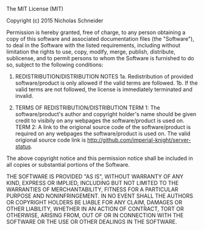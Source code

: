 The MIT License (MIT)

Copyright (c) 2015 Nicholas Schneider

Permission is hereby granted, free of charge, to any person obtaining a copy
of this software and associated documentation files (the "Software"), to deal
in the Software with the listed requirements, including without limitation the rights
to use, copy, modify, merge, publish, distribute, sublicense, and to permit persons to whom the Software is
furnished to do so, subject to the following conditions:

1. REDISTRIBUTION/DISTRIBUTION NOTES
	1a. Redistribution of provided software/product is only allowed if the valid terms are followed.
	1b. If the valid terms are not followed, the license is immediately terminated and invalid.

2. TERMS OF REDISTRIBUTION/DISTRIBUTION
	TERM 1: The software/product's author and copyright holder's name should be given credit to visibily on any
			webpages the software/product is used on.
	TERM 2: A link to the origional source code of the software/product is required on any webpages the
			software/product is used on. The valid origional source code link is http://github.com/imperial-knight/server-status.

The above copyright notice and this permission notice shall be included in all
copies or substantial portions of the Software.

THE SOFTWARE IS PROVIDED "AS IS", WITHOUT WARRANTY OF ANY KIND, EXPRESS OR
IMPLIED, INCLUDING BUT NOT LIMITED TO THE WARRANTIES OF MERCHANTABILITY,
FITNESS FOR A PARTICULAR PURPOSE AND NONINFRINGEMENT. IN NO EVENT SHALL THE
AUTHORS OR COPYRIGHT HOLDERS BE LIABLE FOR ANY CLAIM, DAMAGES OR OTHER
LIABILITY, WHETHER IN AN ACTION OF CONTRACT, TORT OR OTHERWISE, ARISING FROM,
OUT OF OR IN CONNECTION WITH THE SOFTWARE OR THE USE OR OTHER DEALINGS IN THE
SOFTWARE.